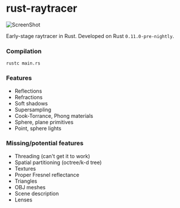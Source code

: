 rust-raytracer
==============

![ScreenShot](https://raw.githubusercontent.com/gyng/rust-raytracer/master/sample_render.png)

Early-stage raytracer in Rust. Developed on Rust `0.11.0-pre-nightly`.

### Compilation

`rustc main.rs`

### Features

* Reflections
* Refractions
* Soft shadows
* Supersampling
* Cook-Torrance, Phong materials
* Sphere, plane primitives
* Point, sphere lights

### Missing/potential features

* Threading (can't get it to work)
* Spatial partitioning (octree/k-d tree)
* Textures
* Proper Fresnel reflectance
* Triangles
* OBJ meshes
* Scene description
* Lenses
